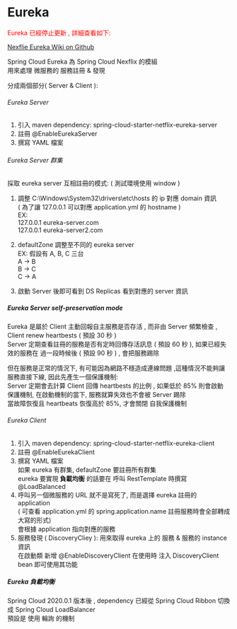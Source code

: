 # Eureka

<font color="red"> Eureka 已經停止更新 , 詳細查看如下: </font> <br>

[Nexflie Eureka Wiki on Github](https://github.com/Netflix/eureka/wiki) <br>

Spring Cloud Eureka 為 Spring Cloud Nexflix 的模組 <br>
用來處理 微服務的 服務註冊 & 發現 <br>

分成兩個部分( Server & Client ):

###### Eureka Server

1. 引入 maven dependency: spring-cloud-starter-netflix-eureka-server
2. 註冊 @EnableEurekaServer
3. 撰寫 YAML 檔案
	
###### Eureka Server 群集 
採取 eureka server 互相註冊的模式: ( 測試環境使用 window )

1. 調整 C:\Windows\System32\drivers\etc\hosts 的 ip 對應 domain 資訊 <br>
( 為了讓 127.0.0.1 可以對應 application.yml 的 hostname ) <br>
EX: <br>
 127.0.0.1 eureka-server.com <br>
 127.0.0.1 eureka-server2.com <br>
	   
2. defaultZone 調整至不同的 eureka server <br>
	   EX: 假設有 A, B, C 三台 <br>
	       A -> B <br>
	       B -> C <br>
	       C -> A <br>
3. 啟動 Server 後即可看到 DS Replicas 看到對應的 server 資訊  

##### Eureka Server self-preservation mode
Eureka 是屬於 Client 主動回報自主服務是否存活 , 而非由 Server 頻繁檢查 , Client renew heartbests ( 預設 30 秒 )  <br>
Server 定期查看註冊的服務是否有定時回傳存活訊息 ( 預設 60 秒 ), 如果已經失效的服務在 過一段時候後 ( 預設 90 秒 ) , 會把服務踢除 <br>

但在服務是正常的情況下, 有可能因為網路不穩造成連線問題 ,這種情況不能夠讓服務直接下線, 因此先產生一個保護機制: <br>
Server 定期會去計算 Client 回傳 heartbests 的比例 , 如果低於 85% 則會啟動 保護機制, 在啟動機制的當下, 服務就算失效也不會被 Server 踢除<br>
當故障恢復且 heartbeats 恢復高於 85%, 才會關閉 自我保護機制 <br>     

###### Eureka Client
1. 引入 maven dependency: spring-cloud-starter-netflix-eureka-client <br>
2. 註冊 @EnableEurekaClient <br>
3. 撰寫 YAML 檔案 <br>
  如果 eureka 有群集, defaultZone 要註冊所有群集 <br>
  eureka 要實現 **負載均衡** 的話要在 呼叫 RestTemplate 時撰寫 @LoadBalanced <br>
4. 呼叫另一個微服務的 URL 就不是寫死了, 而是選擇 eureka 註冊的 application <br>
   ( 可查看 application.yml 的 spring.application.name 註冊服務時會全部轉成大寫的形式) <br>
   會根據 application 指向對應的服務
5. 服務發現 ( DiscoveryCliey ): 用來取得 eureka 上的 服務 & 服務的 instance 資訊 <br>
   在啟動類 新增 @EnableDiscoveryClient
   在使用時 注入 DiscoveryClient bean 即可使用其功能
   
##### Eureka 負載均衡
Spring Cloud 2020.0.1 版本後 , dependency 已經從 Spring Cloud Ribbon 切換成 Spring Cloud LoadBalancer <br>
預設是 使用 輪詢 的機制 <br>






